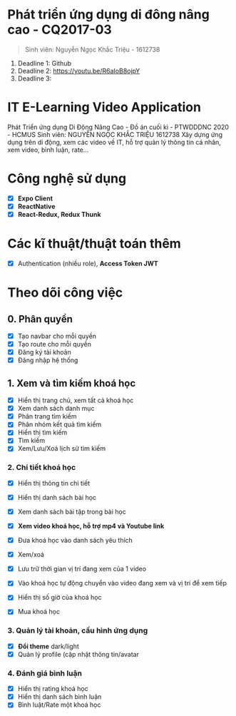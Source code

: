 # Phát triển ứng dụng di đông nâng cao - CQ2017-03

> Sinh viên: Nguyễn Ngọc Khắc Triệu - 1612738

1. Deadline 1: Github
2. Deadline 2: https://youtu.be/R6aIoB8ojpY
3. Deadline 3:

# IT E-Learning Video Application

Phát Triển ứng dụng Di Động Nâng Cao - Đồ án cuối kì - PTWDDDNC 2020 - HCMUS
Sinh viên: NGUYỄN NGỌC KHẮC TRIỆU 1612738
Xây dựng ứng dụng trên di động, xem các video về IT, hỗ trợ quản lý thông tin cá nhân, xem video, bình luận, rate...

# Công nghệ sử dụng
- [x] **Expo Client**
- [x] **ReactNative**
- [x] **React-Redux, Redux Thunk**

# Các kĩ thuật/thuật toán thêm
- [x] Authentication (nhiều role), **Access Token JWT**

# Theo dõi công việc

## 0. Phân quyền

- [x] Tạo navbar cho mỗi quyền
- [x] Tạo route cho mỗi quyền
- [x] Đăng ký tài khoản
- [x] Đăng nhập hệ thống

## 1. Xem và tìm kiếm khoá học

- [x] Hiển thị trang chủ, xem tất cả khoá học
- [x] Xem danh sách danh mục
- [x] Phân trang tìm kiếm
- [x] Phân nhóm kết quả tìm kiếm
- [x] Hiển thị tìm kiếm
- [x] Tìm kiếm
- [x] Xem/Lưu/Xoá lịch sử tìm kiếm

### 2. Chi tiết khoá học

- [x] Hiển thị thông tin chi tiết
- [x] Hiển thị danh sách bài học
- [x] Xem danh sách bài tập trong bài học
- [x] **Xem video khoá học, hỗ trợ mp4 và Youtube link**
- [x] Đưa khoá học vào danh sách yêu thích
- [x] Xem/xoá
- [x] Lưu trữ thời gian vị trí đang xem của 1 video
- [x] Vào khoá học tự động chuyển vào video đang xem và vị trí để xem tiếp
- [x] Hiển thị số giờ của khoá học
- [x] Mua khoá học


### 3. Quản lý tài khoản, cấu hình ứng dụng

- [x] **Đổi theme** dark/light
- [x] Quản lý profile (cập nhật thông tin/avatar

### 4. Đánh giá bình luận

- [x] Hiển thị rating khoá học
- [x] Hiển thị danh sách bình luận
- [x] Bình luật/Rate một khoá học

